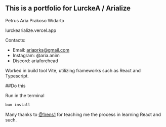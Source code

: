This is a portfolio for LurckeA / Arialize
----
Petrus Aria Prakoso Widarto

lurckearialize.vercel.app

Contacts:

- Email: ariaprks@gmail.com
- Instagram: @aria.anim
- Discord: ariaforehead

Worked in build tool Vite, utilizing frameworks such as React and Typescript.

##Do this

Run in the terminal

```bash
bun install
```

Many thanks to [@1rens1](https://github.com/1rens1) for teaching me the process in learning React and such.
